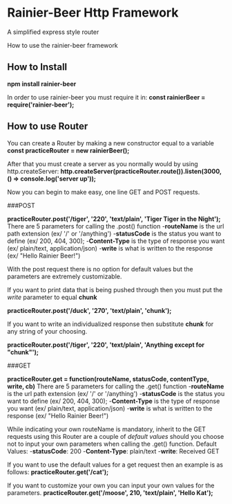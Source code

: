 # Rainier-Beer Http Framework
A simplified express style router

How to use the rainier-beer framework
## How to Install

**npm install rainier-beer**

In order to use rainier-beer you must require it in:
**const rainierBeer = require('rainier-beer');**

## How to use Router

You can create a Router by making a new constructor equal to a variable
 **const practiceRouter = new rainierBeer();**

After that you must create a server as you normally would by using http.createServer:
**http.createServer(practiceRouter.route()).listen(3000, () => console.log('server up'));**

Now you can begin to make easy, one line GET and POST requests.

###POST

**practiceRouter.post('/tiger', '220', 'text/plain', 'Tiger Tiger in the Night');**
There are 5 parameters for calling the .post() function
          -**routeName** is the url path extension (ex/ '/' or '/anything')
          -**statusCode** is the status you want to define (ex/ 200, 404, 300);
          -**Content-Type** is the type of response you want (ex/ plain/text, application/json)
          -**write** is what is written to the response (ex/ "Hello Rainier Beer!")

With the post request there is no option for default values but the parameters are extremely customizable.

If you want to print data that is being pushed through then you must put the *write* parameter to equal **chunk**

**practiceRouter.post('/duck', '270', 'text/plain', 'chunk');**

If you want to write an individualized response then substitute **chunk** for any string of your choosing.

**practiceRouter.post('/tiger', '220', 'text/plain', 'Anything except for "chunk"');**

###GET

**practiceRouter.get = function(routeName, statusCode, contentType, write, cb)**
There are 5 parameters for calling the .get() function
          -**routeName** is the url path extension (ex/ '/' or '/anything')
          -**statusCode** is the status you want to define (ex/ 200, 404, 300);
          -**Content-Type** is the type of response you want (ex/ plain/text, application/json)
          -**write** is what is written to the response (ex/ "Hello Rainier Beer!")

While indicating your own routeName is mandatory, inherit to the GET requests using this Router are a couple of *default values* should you choose not to input your own parameters when calling the .get() function.
Default Values:
            -**statusCode**: 200
            -**Content-Type**: plain/text
            -**write**: Received GET

If you want to use the default values for a get request then an example is as follows:
**practiceRouter.get('/cat');**

If you want to customize your own you can input your own values for the parameters.
**practiceRouter.get('/moose', 210, 'text/plain', 'Hello Kat');**
